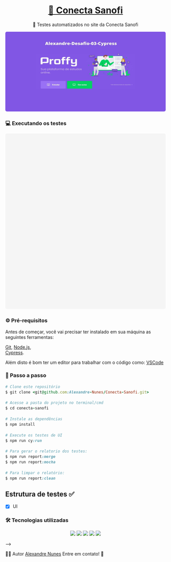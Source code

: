 
<h1 align="center">
    <a href="http://localhost:3000/">🔗 Conecta Sanofi</a>
</h1>
<p align="center">🚀 Testes automatizados no site da Conecta Sanofi </p>

<p align="center">
  <kbd>
    <img width="800" style="border-radius: 5px" height="250" src="https://github.com/Alexandre-Nunes/Proffy-Agilizei/blob/main/gh-images/Capa-Alexandre.jpg" alt="Intro">
  </kbd>
</p>

### 💻 Executando os testes 

<p align="center">
  <kbd>
    <img width="1050" style="border-radius: 5px" height="550" src="https://github.com/Alexandre-Nunes/Proffy-Agilizei/blob/main/gh-images/video.gif" alt="Intro">
  </kbd>
</p>


### ⚙️ Pré-requisitos 
Antes de começar, você vai precisar ter instalado em sua máquina as seguintes ferramentas:

[Git](https://git-scm.com), 
[Node.js](https://nodejs.org/en/),  
[Cypress](https://cypress.io/).

Além disto é bom ter um editor para trabalhar com o código como:
 [VSCode](https://code.visualstudio.com/) 


### 📖 Passo a passo 
```ruby
# Clone este repositório
$ git clone <git@github.com:Alexandre-Nunes/Conecta-Sanofi.git>

# Acesse a pasta do projeto no terminal/cmd
$ cd conecta-sanofi

# Instale as dependências
$ npm install

# Execute os testes de UI
$ npm run cy:run

# Para gerar o relatorio dos testes:
$ npm run report:merge
$ npm run report:mocha

# Para limpar o relatório:
$ npm run report:clean

```
 ## Estrutura de testes :white_check_mark:

- [x] UI

### 🛠️ Tecnologias utilizadas
 <p align="center">
  <img src="https://img.shields.io/badge/javascript-000000?style=for-the-badge&logo=javascript"/>
  <img src="https://img.shields.io/badge/cypress-000000?style=for-the-badge&logo=cypress"/>
  <img src="https://img.shields.io/badge/mocha-000000?style=for-the-badge&logo=mocha"/>
  <img src="https://img.shields.io/badge/actions-000000?style=for-the-badge&logo=node.js"/>
  <img src="https://img.shields.io/badge/actions-000000?style=for-the-badge&logo=github-actions"/>
 </p> -->

👨‍💻 Autor [Alexandre Nunes](https://www.linkedin.com/in/alexandreanalistadetestesqa/) Entre em contato! 📱



















